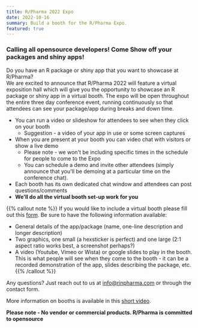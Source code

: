```yaml
---
title: R/Pharma 2022 Expo
date: 2022-10-16
summary: Build a booth for the R/Pharma Expo.
featured: true
---
```


### Calling all opensource developers! Come Show off your packages and shiny apps!

Do you have an R package or shiny app that you want to showcase at R/Pharma?  
We are excited to announce that R/Pharma 2022 will feature a virtual exposition hall which will give you the opportunity to showcase an R package or shiny app in a virtual booth.  The expo will be open throughout the entire three day conference event, running continuously so that attendees can see your package/app during breaks and down time.

- You can run a video or slideshow for attendees to see when they click on your booth
  - Suggestion - a video of your app in use or some screen captures
- When you are present at your booth you can video chat with visitors or show a live demo
  - Please note - we won't be including specific times in the schedule for people to come to the Expo
  - You can schedule a demo and invite other attendees (simply announce that you'll be demoing at a particular time on the conference chat).
- Each booth has its own dedicated chat window and attendees can post questions/comments
- **We'll do all the virtual booth set-up work for you**

{{% callout note %}}
If you would like to include a virtual booth please fill out this [form](https://form.jotform.com/222836926208057).  Be sure to have the following information available:
-  General details of the app/package (name, one-line description and longer description)
-  Two graphics, one small (a hexsticker is perfect) and one large (2:1 aspect ratio works best, a screenshot perhaps?)
-  A video (Youtube, Vimeo or Wista) or google slides to play in the booth.  This is what people will see when they come to the booth - it can be a recorded demonstration of the app, slides describing the package, etc.
{{% /callout %}}

Any questions?  Just reach out to us at info@rinpharma.com or through the contact form.

More information on booths is available in this [short video](https://www.youtube.com/watch?v=uXJ-a1CgLoI).

**Please note - No vendor or commercial products.  R/Pharma is committed to opensource**


